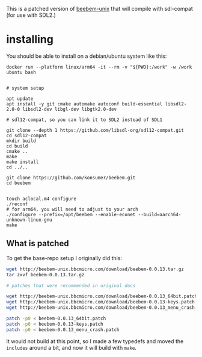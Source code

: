 This is a patched version of [beebem-unix](http://beebem-unix.bbcmicro.com/) that will compile with sdl-compat (for use with SDL2.)

# installing

You should be able to install on a debian/ubuntu system like this:

```
docker run --platform linux/arm64 -it --rm -v "${PWD}:/work" -w /work ubuntu bash
 
 
# system setup

apt update
apt install -y git cmake automake autoconf build-essential libsdl2-2.0-0 libsdl2-dev libgl-dev libgtk2.0-dev

# sdl12-compat, so you can link it to SDL2 instead of SDL1

git clone --depth 1 https://github.com/libsdl-org/sdl12-compat.git
cd sdl12-compat
mkdir build
cd build
cmake ..
make
make install
cd ../..

git clone https://github.com/konsumer/beebem.git
cd beebem


touch aclocal.m4 configure
./reconf
# for arm64, you will need to adjust to your arch
./configure --prefix=/opt/beebem --enable-econet --build=aarch64-unknown-linux-gnu
make
```


## What is patched


To get the base-repo setup I originally  did this:

```sh
wget http://beebem-unix.bbcmicro.com/download/beebem-0.0.13.tar.gz
tar zxvf beebem-0.0.13.tar.gz

# patches that were recommended in original docs

wget http://beebem-unix.bbcmicro.com/download/beebem-0.0.13_64bit.patch
wget http://beebem-unix.bbcmicro.com/download/beebem-0.0.13-keys.patch
wget http://beebem-unix.bbcmicro.com/download/beebem-0.0.13_menu_crash.patch

patch -p0 < beebem-0.0.13_64bit.patch
patch -p0 < beebem-0.0.13-keys.patch
patch -p0 < beebem-0.0.13_menu_crash.patch
```

It would not build at this point, so I made a few typedefs and moved the `includes` around a bit, and now it will build with `make`.
